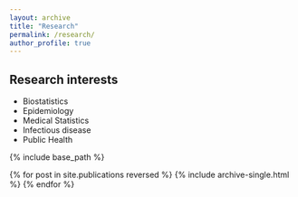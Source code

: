 ```yaml
---
layout: archive
title: "Research"
permalink: /research/
author_profile: true
---
```


## Research interests

* Biostatistics
* Epidemiology
* Medical Statistics
* Infectious disease
* Public Health

{% include base_path %}

{% for post in site.publications reversed %}
  {% include archive-single.html %}
{% endfor %}

